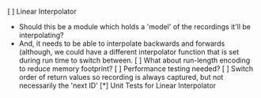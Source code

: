  [ ] Linear Interpolator
  * Should this be a module which holds a 'model' of the recordings it'll be
    interpolating?
  * And, it needs to be able to interpolate backwards and forwards (although,
    we could have a different interpolator function that is set during run
    time to switch between.
 [ ] What about run-length encoding to reduce memory footprint?
 [ ] Performance testing needed?
 [ ] Switch order of return values so recording is always captured, but not
   necessarily the 'next ID'
 [*] Unit Tests for Linear Interpolator
